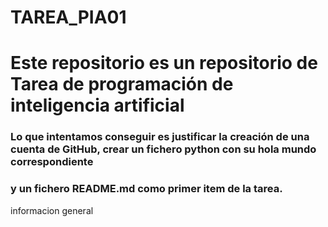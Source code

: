 # TAREA_PIA01
# Este repositorio es un repositorio de Tarea de programación de inteligencia artificial
### Lo que intentamos conseguir es justificar la creación de una cuenta de GitHub, crear un fichero python con su hola mundo correspondiente 
### y un fichero README.md como primer item de la tarea.
<a name="general-info">informacion general</a>

